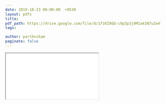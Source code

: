```yaml
---
date: 2019-10-23 00:00:00  +0530
layout: pdfs
title: 
pdf_path: https://drive.google.com/file/d/1fiKI8GQ-c9p3p3j9M1a41N7u2e4lDV0M/preview?usp=sharing
tags: 

author: parthnikam
paginate: false
---
```


<iframe class="embed-pdf" src="{{ page.pdf_path }}#toolbar=0" seamless="seamless" scrolling="no" style="overflow:hidden"></iframe>
